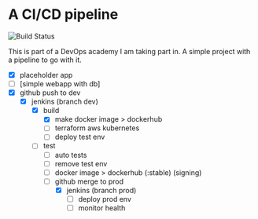 # A CI/CD pipeline
![Build Status](https://jenkins-gl.bluecom.dev/buildStatus/icon?job=final-project%2Fdev)

This is part of a DevOps academy I am taking part in. A simple project with a pipeline to go with it.

- [x] placeholder app
- [ ] [simple webapp with db]
- [x] github push to dev
  - [x] jenkins (branch dev)
    - [x] build
      - [x] make docker image > dockerhub
      - [ ] terraform aws kubernetes
      - [ ] deploy test env
    - [ ] test
      - [ ] auto tests
      - [ ] remove test env
      - [ ] docker image > dockerhub (:stable) (signing)
      - [ ] github merge to prod
        - [x] jenkins (branch prod)
          - [ ] deploy prod env
          - [ ] monitor health

